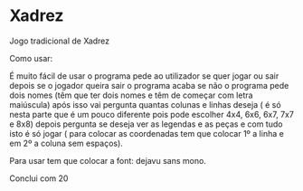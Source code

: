 # Xadrez
Jogo tradicional de Xadrez


Como usar: 

É muito fácil de usar o programa pede ao utilizador se quer jogar ou sair depois se o jogador queira sair o programa acaba se não o programa pede dois nomes (têm que ter dois nomes e têm de começar com letra maiúscula) após isso vai pergunta quantas colunas e linhas deseja ( é só nesta parte que é um pouco diferente pois pode escolher 4x4, 6x6, 6x7, 7x7 e 8x8) depois pergunta se deseja ver as legendas e as peças e com tudo isto é só jogar ( para colocar as coordenadas tem que colocar 1º a linha e em 2º a coluna sem espaços).


Para usar tem que colocar a font: dejavu sans mono.


Conclui com 20
